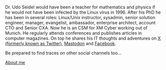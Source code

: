 Dr. Udo Seidel would have been a teacher for mathematics and physics if he would not have been infected by the Linux virus in 1996. After his PhD he has been in several roles: Linux/Unix instructor, sysadmin, senior solution engineer, manager, evangelist, ambassador, enterprise architect, account CTO and Senior CXA. Now he is an CSM for XM Cyber working out of Munich. He regularly attends conferences and publishes articles in computer magazines. On top he shares his IT thoughts and adventures on [X (formerly known as Twitter)](http://twitter.com/useidel), [Mastodon](http://mastodon.social/@useidel) and [Facebook](http://www.facebook.com/udo.seidel.18).

Be prepared to find traces on other social channels too...

[About me](about.md)
